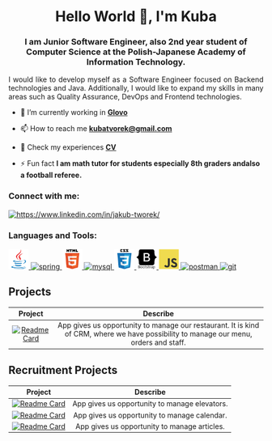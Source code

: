 <h1 align="center">Hello World 👋, I'm Kuba</h1>
<h3 align="center">I am Junior Software Engineer, also 2nd year student of Computer Science at the Polish-Japanese Academy of Information Technology.</h3>
<p align="justify">I would like to develop myself as a Software Engineer focused on Backend technologies and Java. Additionally, I would like to expand my skills in many areas such as Quality Assurance, DevOps and Frontend technologies.</p>

- 🔭 I’m currently working in [**Glovo**](https://glovoapp.com/)

- 📫 How to reach me **kubatvorek@gmail.com**

- 📄 Check my experiences [**CV**](https://github.com/KubaTworek/KubaTworek/files/10191239/cv.pdf)

- ⚡ Fun fact **I am math tutor for students especially 8th graders andalso a football referee.**

<h3 align="left">Connect with me:</h3>
<p align="left">
<a href="https://www.linkedin.com/in/jakub-tworek/" target="blank"><img align="center" src="https://raw.githubusercontent.com/rahuldkjain/github-profile-readme-generator/master/src/images/icons/Social/linked-in-alt.svg" alt="https://www.linkedin.com/in/jakub-tworek/" height="30" width="40" /></a>
</p>

<h3 align="left">Languages and Tools:</h3>

 <p align="left"> <a href="https://www.java.com" target="_blank" rel="noreferrer"> <img src="https://raw.githubusercontent.com/devicons/devicon/master/icons/java/java-original.svg" alt="java" width="40" height="40"/> </a> <a href="https://spring.io/" target="_blank" rel="noreferrer"> <img src="https://www.vectorlogo.zone/logos/springio/springio-icon.svg" alt="spring" width="40" height="40"/> </a> <a href="https://www.w3.org/html/" target="_blank" rel="noreferrer"> <img src="https://raw.githubusercontent.com/devicons/devicon/master/icons/html5/html5-original-wordmark.svg" alt="html5" width="40" height="40"/> </a> <a href="https://dev.mysql.com/" target="_blank" rel="noreferrer"> <img src="https://www.vectorlogo.zone/logos/mysql/mysql-ar21.svg" alt="mysql" width="40" height="40"/> </a> <a href="https://www.w3schools.com/css/" target="_blank" rel="noreferrer"> <img src="https://raw.githubusercontent.com/devicons/devicon/master/icons/css3/css3-original-wordmark.svg" alt="css3" width="40" height="40"/> </a> <a href="https://getbootstrap.com" target="_blank" rel="noreferrer"> <img src="https://raw.githubusercontent.com/devicons/devicon/master/icons/bootstrap/bootstrap-plain-wordmark.svg" alt="bootstrap" width="40" height="40"/> </a> <a href="https://developer.mozilla.org/en-US/docs/Web/JavaScript" target="_blank" rel="noreferrer"> <img src="https://raw.githubusercontent.com/devicons/devicon/master/icons/javascript/javascript-original.svg" alt="javascript" width="40" height="40"/> </a> <a href="https://postman.com" target="_blank" rel="noreferrer"> <img src="https://www.vectorlogo.zone/logos/getpostman/getpostman-icon.svg" alt="postman" width="40" height="40"/> </a> <a href="https://git-scm.com/" target="_blank" rel="noreferrer"> <img src="https://www.vectorlogo.zone/logos/git-scm/git-scm-icon.svg" alt="git" width="40" height="40"/> </a> </p>

## Projects

Project                    |  Describe
:-------------------------:|:-------------------------:
[![Readme Card](https://github-readme-stats.vercel.app/api/pin/?username=KubaTworek&repo=Restaurant-Management-System)](https://github.com/KubaTworek/Restaurant-Management-System)  |  App gives us opportunity to manage our restaurant. It is kind of CRM, where we have possibility to manage our menu, orders and staff.

## Recruitment Projects

Project                    |  Describe
:-------------------------:|:-------------------------:
[![Readme Card](https://github-readme-stats.vercel.app/api/pin/?username=KubaTworek&repo=Recruitment-Project-Elevators)](https://github.com/KubaTworek/Recruitment-Project-Elevators)  |  App gives us opportunity to manage elevators.
[![Readme Card](https://github-readme-stats.vercel.app/api/pin/?username=KubaTworek&repo=Rest-API-Calendar)](https://github.com/KubaTworek/Rest-API-Calendar)  |  App gives us opportunity to manage calendar.
[![Readme Card](https://github-readme-stats.vercel.app/api/pin/?username=KubaTworek&repo=Recruitment-Project-Elevators)](https://github.com/KubaTworek/REST-API-Articles)  |  App gives us opportunity to manage articles.
